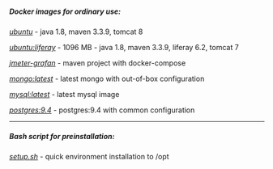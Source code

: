 ##### Docker images for ordinary use:

*[ubuntu](https://github.com/solairerove/docker/tree/master/ubuntu)* - java 1.8, maven 3.3.9, tomcat 8

*[ubuntu:liferay](https://github.com/solairerove/docker/tree/master/ubuntu-liferay)* - 1096 MB - java 1.8, maven 3.3.9, liferay 6.2, tomcat 7

*[jmeter-grafan](https://github.com/solairerove/jmeter-grafana)* - maven project with docker-compose

*[mongo:latest]()* - latest mongo with out-of-box configuration

*[mysql:latest](https://github.com/solairerove/docker/tree/master/db/mysql)* - latest mysql image

*[postgres:9.4](https://github.com/solairerove/docker/tree/master/db/postgres)* - postgres:9.4 with common configuration
___

##### Bash script for preinstallation:

*[setup.sh](https://github.com/solairerove/docker/tree/master/bash)* - quick environment installation to /opt
